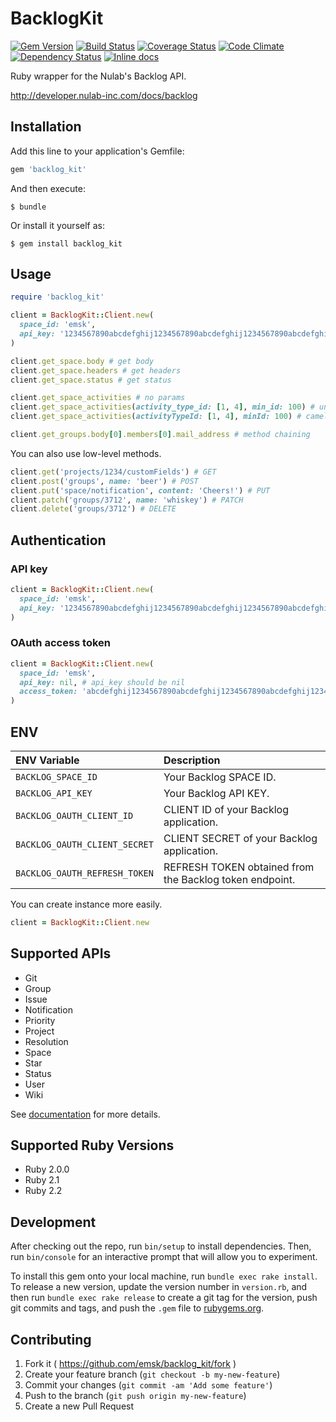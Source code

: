 # BacklogKit

[![Gem Version](https://badge.fury.io/rb/backlog_kit.svg)](http://badge.fury.io/rb/backlog_kit)
[![Build Status](https://travis-ci.org/emsk/backlog_kit.svg?branch=master)](https://travis-ci.org/emsk/backlog_kit)
[![Coverage Status](https://coveralls.io/repos/emsk/backlog_kit/badge.svg?branch=master)](https://coveralls.io/r/emsk/backlog_kit)
[![Code Climate](https://codeclimate.com/github/emsk/backlog_kit/badges/gpa.svg)](https://codeclimate.com/github/emsk/backlog_kit)
[![Dependency Status](https://gemnasium.com/emsk/backlog_kit.svg)](https://gemnasium.com/emsk/backlog_kit)
[![Inline docs](http://inch-ci.org/github/emsk/backlog_kit.svg?branch=master)](http://inch-ci.org/github/emsk/backlog_kit)

Ruby wrapper for the Nulab's Backlog API.

http://developer.nulab-inc.com/docs/backlog

## Installation

Add this line to your application's Gemfile:

```ruby
gem 'backlog_kit'
```

And then execute:

    $ bundle

Or install it yourself as:

    $ gem install backlog_kit

## Usage

```ruby
require 'backlog_kit'

client = BacklogKit::Client.new(
  space_id: 'emsk',
  api_key: '1234567890abcdefghij1234567890abcdefghij1234567890abcdefghij1234'
)

client.get_space.body # get body
client.get_space.headers # get headers
client.get_space.status # get status

client.get_space_activities # no params
client.get_space_activities(activity_type_id: [1, 4], min_id: 100) # underscored key
client.get_space_activities(activityTypeId: [1, 4], minId: 100) # camelized key

client.get_groups.body[0].members[0].mail_address # method chaining
```

You can also use low-level methods.

```ruby
client.get('projects/1234/customFields') # GET
client.post('groups', name: 'beer') # POST
client.put('space/notification', content: 'Cheers!') # PUT
client.patch('groups/3712', name: 'whiskey') # PATCH
client.delete('groups/3712') # DELETE
```

## Authentication

### API key

```ruby
client = BacklogKit::Client.new(
  space_id: 'emsk',
  api_key: '1234567890abcdefghij1234567890abcdefghij1234567890abcdefghij1234'
)
```

### OAuth access token

```ruby
client = BacklogKit::Client.new(
  space_id: 'emsk',
  api_key: nil, # api_key should be nil
  access_token: 'abcdefghij1234567890abcdefghij1234567890abcdefghij1234567890abcd'
)
```

## ENV

| ENV Variable | Description |
| :----------- | :---------- |
| `BACKLOG_SPACE_ID` | Your Backlog SPACE ID. |
| `BACKLOG_API_KEY` | Your Backlog API KEY. |
| `BACKLOG_OAUTH_CLIENT_ID` | CLIENT ID of your Backlog application. |
| `BACKLOG_OAUTH_CLIENT_SECRET` | CLIENT SECRET of your Backlog application. |
| `BACKLOG_OAUTH_REFRESH_TOKEN` | REFRESH TOKEN obtained from the Backlog token endpoint. |

You can create instance more easily.

```ruby
client = BacklogKit::Client.new
```

## Supported APIs

* Git
* Group
* Issue
* Notification
* Priority
* Project
* Resolution
* Space
* Star
* Status
* User
* Wiki

See [documentation](http://www.rubydoc.info/gems/backlog_kit) for more details.

## Supported Ruby Versions

* Ruby 2.0.0
* Ruby 2.1
* Ruby 2.2

## Development

After checking out the repo, run `bin/setup` to install dependencies. Then, run `bin/console` for an interactive prompt that will allow you to experiment.

To install this gem onto your local machine, run `bundle exec rake install`. To release a new version, update the version number in `version.rb`, and then run `bundle exec rake release` to create a git tag for the version, push git commits and tags, and push the `.gem` file to [rubygems.org](https://rubygems.org).

## Contributing

1. Fork it ( https://github.com/emsk/backlog_kit/fork )
2. Create your feature branch (`git checkout -b my-new-feature`)
3. Commit your changes (`git commit -am 'Add some feature'`)
4. Push to the branch (`git push origin my-new-feature`)
5. Create a new Pull Request

